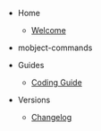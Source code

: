- Home

  - [Welcome](/)

- mobject-commands

- Guides

  - [Coding Guide](https://mobject-dev-team.github.io/mobject-coding-convention/#/)

- Versions

  - [Changelog](changelog.md)
